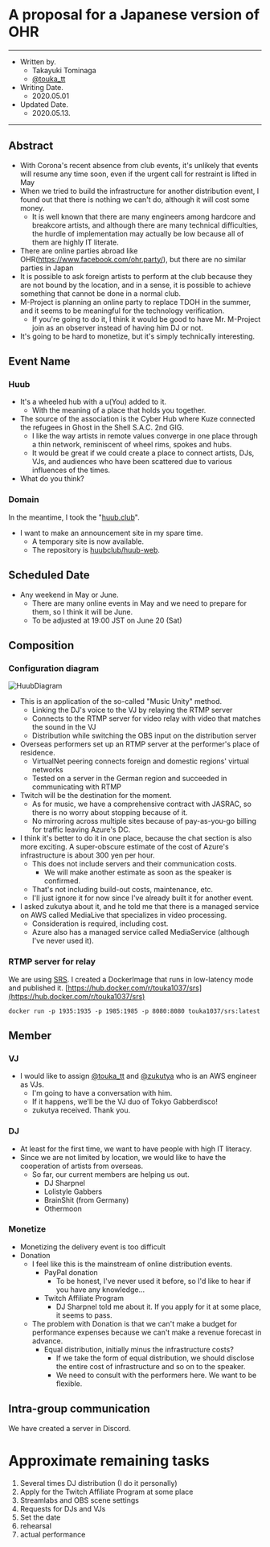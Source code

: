# A proposal for a Japanese version of OHR

---
* Written by.
  * Takayuki Tominaga
  * [@touka_tt](https://twitter.com/touka_tt)
* Writing Date.
  * 2020.05.01
* Updated Date.
  * 2020.05.13.
---

## Abstract
* With Corona's recent absence from club events, it's unlikely that events will resume any time soon, even if the urgent call for restraint is lifted in May
* When we tried to build the infrastructure for another distribution event, I found out that there is nothing we can't do, although it will cost some money.
  * It is well known that there are many engineers among hardcore and breakcore artists, and although there are many technical difficulties, the hurdle of implementation may actually be low because all of them are highly IT literate.
* There are online parties abroad like OHR(https://www.facebook.com/ohr.party/), but there are no similar parties in Japan
* It is possible to ask foreign artists to perform at the club because they are not bound by the location, and in a sense, it is possible to achieve something that cannot be done in a normal club.
* M-Project is planning an online party to replace TDOH in the summer, and it seems to be meaningful for the technology verification.
  * If you're going to do it, I think it would be good to have Mr. M-Project join as an observer instead of having him DJ or not.
* It's going to be hard to monetize, but it's simply technically interesting.

## Event Name
### Huub
* It's a wheeled hub with a u(You) added to it.
  * With the meaning of a place that holds you together.
* The source of the association is the Cyber Hub where Kuze connected the refugees in Ghost in the Shell S.A.C. 2nd GIG.
  * I like the way artists in remote values converge in one place through a thin network, reminiscent of wheel rims, spokes and hubs.
  * It would be great if we could create a place to connect artists, DJs, VJs, and audiences who have been scattered due to various influences of the times.
* What do you think?

### Domain
In the meantime, I took the "[huub.club](https://huub.club)".

* I want to make an announcement site in my spare time.
  * A temporary site is now available.
  * The repository is [huubclub/huub-web](https://github.com/huubclub/huub-web).

## Scheduled Date
* Any weekend in May or June.
  * There are many online events in May and we need to prepare for them, so I think it will be June.
  * To be adjusted at 19:00 JST on June 20 (Sat)

## Composition
### Configuration diagram
![HuubDiagram](https://touka1037.github.io/jpohr/HuubDiagramEn.png)
* This is an application of the so-called "Music Unity" method.
  * Linking the DJ's voice to the VJ by relaying the RTMP server
  * Connects to the RTMP server for video relay with video that matches the sound in the VJ
  * Distribution while switching the OBS input on the distribution server
* Overseas performers set up an RTMP server at the performer's place of residence.
  * VirtualNet peering connects foreign and domestic regions' virtual networks
  * Tested on a server in the German region and succeeded in communicating with RTMP
* Twitch will be the destination for the moment.
  * As for music, we have a comprehensive contract with JASRAC, so there is no worry about stopping because of it.
  * No mirroring across multiple sites because of pay-as-you-go billing for traffic leaving Azure's DC.
* I think it's better to do it in one place, because the chat section is also more exciting.
A super-obscure estimate of the cost of Azure's infrastructure is about 300 yen per hour.
  * This does not include servers and their communication costs.
    * We will make another estimate as soon as the speaker is confirmed.
  * That's not including build-out costs, maintenance, etc.
  * I'll just ignore it for now since I've already built it for another event.
* I asked zukutya about it, and he told me that there is a managed service on AWS called MediaLive that specializes in video processing.
  * Consideration is required, including cost.
  * Azure also has a managed service called MediaService (although I've never used it).

### RTMP server for relay
We are using [SRS](https://github.com/ossrs/srs).
I created a DockerImage that runs in low-latency mode and published it.
[https://hub.docker.com/r/touka1037/srs](https://hub.docker.com/r/touka1037/srs)  

```
docker run -p 1935:1935 -p 1985:1985 -p 8080:8080 touka1037/srs:latest
```

## Member
### VJ
* I would like to assign [@touka_tt](https://twitter.com/touka_tt) and [@zukutya](https://twitter.com/zukutya) who is an AWS engineer as VJs.
  * I'm going to have a conversation with him.
  * If it happens, we'll be the VJ duo of Tokyo Gabberdisco!
  * zukutya received. Thank you.

### DJ
* At least for the first time, we want to have people with high IT literacy.
* Since we are not limited by location, we would like to have the cooperation of artists from overseas.
  * So far, our current members are helping us out.
    * DJ Sharpnel
    * Lolistyle Gabbers
    * BrainShit (from Germany)
    * Othermoon

### Monetize
* Monetizing the delivery event is too difficult
* Donation
  * I feel like this is the mainstream of online distribution events.
    * PayPal donation
      * To be honest, I've never used it before, so I'd like to hear if you have any knowledge...
    * Twitch Affiliate Program
      * DJ Sharpnel told me about it. If you apply for it at some place, it seems to pass.
  * The problem with Donation is that we can't make a budget for performance expenses because we can't make a revenue forecast in advance.
    * Equal distribution, initially minus the infrastructure costs?
      * If we take the form of equal distribution, we should disclose the entire cost of infrastructure and so on to the speaker.
      * We need to consult with the performers here. We want to be flexible.

## Intra-group communication
We have created a server in Discord.

# Approximate remaining tasks
1. Several times DJ distribution (I do it personally)
1. Apply for the Twitch Affiliate Program at some place
1. Streamlabs and OBS scene settings
1. Requests for DJs and VJs
1. Set the date
1. rehearsal
1. actual performance
